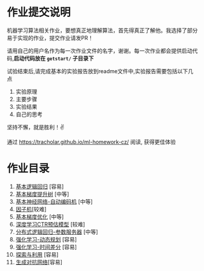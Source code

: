 # 作业提交说明
机器学习算法相关作业，要想真正地理解算法，首先得真正了解他。我选择了部分易于实现的作业，提交作业请发PR！

请用自己的用户名作为每一次作业文件的名字，谢谢。每一次作业都会提供启动代码,**启动代码放在 `getstart/` 子目录下**

试验结束后,请完成基本的实验报告放到readme文件中,实验报告需要包括以下几点

1. 实验原理
2. 主要步骤
3. 实验结果
4. 自己的思考


坚持不懈，就是胜利！✌️


通过 <https://tracholar.github.io/ml-homework-cz/> 阅读, 获得更佳体验

# 作业目录
1. [基本逻辑回归](basic-lr/) [容易]
2. [基本梯度提升树](basic-gbdt/) [中等]
3. [基本神经网络-自动编码机](basic-keras/) [中等]
4. [因子机](basic-fm/)[较难]
5. [基本梯度优化](basic-optimization/) [中等]
6. [深度学习CTR预估模型](deep-ctr/) [较难]
7. [分布式逻辑回归-参数服务器](distribute-lr/) [中等]
8. [强化学习-动态规划](rl-dynamic-programming/) [容易]
9. [强化学习-时间差分](rl-mc-td-learning/) [容易]
10. [探索与利用](explore-exploit/) [容易]
11. [生成对抗网络](basic-gan/)[容易]
